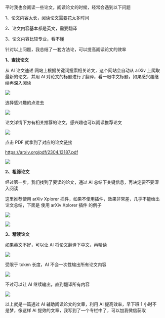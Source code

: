 平时我也会阅读一些论文，阅读论文的时候，经常会遇到以下问题

1、论文内容太长，阅读论文需要花太多时间

2、论文内容基本都是英文，需要翻译

3、论文内容比较专业，看不懂

针对以上问题，我总结了一套方法论，可以提高阅读论文的效率

**1、查找论文**

从 AI 论文速递 网站上根据关键词搜索相关论文，这个网站会自动从 arXiv 上爬取最新的论文，并用 AI 对论文的标题进行了翻译，看一眼中文标题，如果感兴趣继续再深入阅读

![](https://files.mdnice.com/user/855/a2caf4d8-4107-4b2b-93ef-42df5bd64551.png)

选择感兴趣的点进去

![](https://files.mdnice.com/user/855/95199851-8651-43f3-a170-66bfd21a93be.png)

论文详情下方有相关推荐的论文，感兴趣也可以阅读推荐论文

![](https://files.mdnice.com/user/855/e836f044-57cb-44a2-9191-45c3c9a4feca.png)

点击 PDF 就拿到了对应的论文链接

https://arxiv.org/pdf/2304.13187.pdf

![](https://files.mdnice.com/user/855/1a2fd035-a154-41e6-bdfc-48f0ea7569f3.png)

**2、粗筛论文**

经过第一步，我们找到了要读的论文，通过 AI 总结下关键信息，再决定要不要深入阅读

这里推荐使用 arXiv Xplorer 插件，如果不使用插件，效果非常差，几乎不能给出论文总结，下面是 使用 arXiv Xplorer 插件 的例子

![](https://files.mdnice.com/user/855/8722b0fb-b71b-47a0-8fdd-b7de6ec31263.png)

![](https://files.mdnice.com/user/855/7c9ed730-c0d0-405a-ba90-de741009eca3.png)

**3、精读论文**

如果英文不好，可以让 AI 将论文翻译下中文，再精读

![](https://files.mdnice.com/user/855/6cd4183f-0221-4959-8948-eb824186f52e.png)

受限于 token 长度，AI 不会一次性输出所有论文内容

![](https://files.mdnice.com/user/855/d774557e-d226-45ad-8b71-21f359fa2eba.png)

不过可以让 AI 继续输出，直到翻译所有内容

![](https://files.mdnice.com/user/855/e3a31def-9e98-410b-a6d6-8db5f13bb7ea.png)

以上就是一篇通过 AI 辅助阅读论文的文章，利用 AI 提高效率，早下班 1 小时不是梦，像这样 AI 提效的文章，我写到了一个专栏中了，可以加我微信获取
